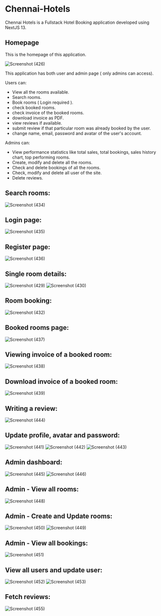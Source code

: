 # Chennai-Hotels

Chennai Hotels is a Fullstack Hotel Booking application developed using NextJS 13.

## Homepage

This is the homepage of this application.

![Screenshot (426)](https://github.com/hishaam08/Chennai-Hotels/assets/89605014/20f80e71-e9bf-47a4-b392-fac66fdc4c06)

This application has both user and admin page ( only admins can access).

Users can:
+ View all the rooms available.
+ Search rooms.
+ Book rooms ( Login required ).
+ check booked rooms.
+ check invoice of the booked rooms.
+ download invoice as PDF.
+ view reviews if available.
+ submit review if that particular room was already booked by the user.
+ change name, email, password and avatar of the user's account.

Admins can:
+ View performance statistics like total sales, total bookings, sales history chart, top performing rooms.
+ Create, modify and delete all the rooms.
+ Check and delete bookings of all the rooms.
+ Check, modify and delete all user of the site.
+ Delete reviews.

## Search rooms:

![Screenshot (434)](https://github.com/hishaam08/Chennai-Hotels/assets/89605014/ae5347cf-4030-4724-a783-f075c962dbc0)

## Login page:

![Screenshot (435)](https://github.com/hishaam08/Chennai-Hotels/assets/89605014/86577de5-3969-4c02-add8-f477b91b6ab8)

## Register page:

![Screenshot (436)](https://github.com/hishaam08/Chennai-Hotels/assets/89605014/772340af-e590-40ac-bb48-892d5becc50c)

## Single room details:

![Screenshot (429)](https://github.com/hishaam08/Chennai-Hotels/assets/89605014/ceb5d695-20ed-47b2-86d3-19c8b782824d)
![Screenshot (430)](https://github.com/hishaam08/Chennai-Hotels/assets/89605014/dbb25812-a4af-40fd-8854-8b9bda1c1ca2)

## Room booking:

![Screenshot (432)](https://github.com/hishaam08/Chennai-Hotels/assets/89605014/71559287-2249-4c18-a713-74acef869363)

## Booked rooms page:

![Screenshot (437)](https://github.com/hishaam08/Chennai-Hotels/assets/89605014/65235692-71fb-4a67-994d-d520531fc690)

## Viewing invoice of a booked room:

![Screenshot (438)](https://github.com/hishaam08/Chennai-Hotels/assets/89605014/b7a24b46-5d04-4ad9-83fe-f9b96a871475)

## Download invoice of a booked room:

![Screenshot (439)](https://github.com/hishaam08/Chennai-Hotels/assets/89605014/ae853962-0897-4d00-8b19-31dc26983868)

## Writing a review:

![Screenshot (444)](https://github.com/hishaam08/Chennai-Hotels/assets/89605014/fe7eac4a-b5e1-4337-ad33-874bb07217ee)

## Update profile, avatar and password:

![Screenshot (441)](https://github.com/hishaam08/Chennai-Hotels/assets/89605014/81b318aa-66bc-40c0-b71e-c4138fd1ab82)
![Screenshot (442)](https://github.com/hishaam08/Chennai-Hotels/assets/89605014/f7d10303-9b29-4e93-b734-a626508e2843)
![Screenshot (443)](https://github.com/hishaam08/Chennai-Hotels/assets/89605014/01fae00f-546a-458c-92b9-f680b9f8b2eb)

## Admin dashboard:

![Screenshot (445)](https://github.com/hishaam08/Chennai-Hotels/assets/89605014/04d1d2a2-8403-4134-b8c9-a03ae3aa1afb)
![Screenshot (446)](https://github.com/hishaam08/Chennai-Hotels/assets/89605014/9ff4192c-628a-48db-95ea-f9fd98140524)

## Admin - View all rooms:

![Screenshot (448)](https://github.com/hishaam08/Chennai-Hotels/assets/89605014/1fc95d81-fcce-4c95-8574-0c7a66d2c34c)

## Admin - Create and Update rooms:

![Screenshot (450)](https://github.com/hishaam08/Chennai-Hotels/assets/89605014/2d3a1cbc-0dbe-4732-8b2d-260dd8ba1c4c)
![Screenshot (449)](https://github.com/hishaam08/Chennai-Hotels/assets/89605014/91f1e875-3067-4e84-b27b-2f5c7c899156)

## Admin - View all bookings:

![Screenshot (451)](https://github.com/hishaam08/Chennai-Hotels/assets/89605014/a778ede9-12f0-4607-ab72-1c0be64bf1f3)

## View all users and update user:

![Screenshot (452)](https://github.com/hishaam08/Chennai-Hotels/assets/89605014/67a150f9-79ee-42d6-855d-e1754ec301e6)
![Screenshot (453)](https://github.com/hishaam08/Chennai-Hotels/assets/89605014/2f773076-e7f2-493f-85fb-02aedcc96b3f)

## Fetch reviews:

![Screenshot (455)](https://github.com/hishaam08/Chennai-Hotels/assets/89605014/81ba6283-003a-4896-92c4-2675f10374d7)
